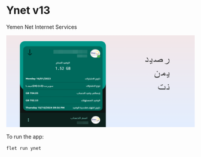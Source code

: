 # Ynet v13

Yemen Net Internet Services

![App](media/screenshot.png)

To run the app:

```
flet run ynet
```

